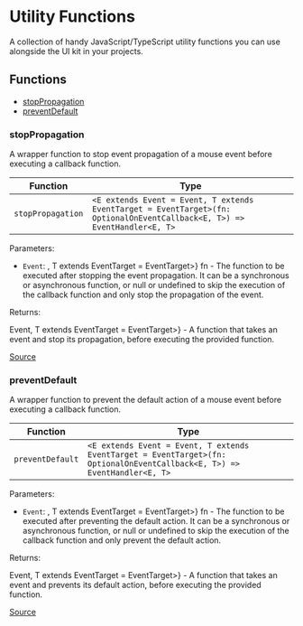 # Utility Functions

A collection of handy JavaScript/TypeScript utility functions you can use alongside the UI kit in your projects.

<!-- TSDOC_START -->

## Functions

- [stopPropagation](#stoppropagation)
- [preventDefault](#preventdefault)

### stopPropagation

A wrapper function to stop event propagation of a mouse event before executing a callback function.

| Function          | Type                                                                                                                      |
| ----------------- | ------------------------------------------------------------------------------------------------------------------------- |
| `stopPropagation` | `<E extends Event = Event, T extends EventTarget = EventTarget>(fn: OptionalOnEventCallback<E, T>) => EventHandler<E, T>` |

Parameters:

- `Event`: , T extends EventTarget = EventTarget>} fn - The function to be executed after stopping the event propagation. It can be a synchronous or asynchronous function, or null or undefined to skip the execution of the callback function and only stop the propagation of the event.

Returns:

Event, T extends EventTarget = EventTarget>} - A function that takes an event and stop its propagation, before executing the provided function.

[Source](https://github.com/dfinity/gix-components/tree/main/src/lib/utils/event-modifiers.utils.ts#L21)

### preventDefault

A wrapper function to prevent the default action of a mouse event before executing a callback function.

| Function         | Type                                                                                                                      |
| ---------------- | ------------------------------------------------------------------------------------------------------------------------- |
| `preventDefault` | `<E extends Event = Event, T extends EventTarget = EventTarget>(fn: OptionalOnEventCallback<E, T>) => EventHandler<E, T>` |

Parameters:

- `Event`: , T extends EventTarget = EventTarget>} fn - The function to be executed after preventing the default action. It can be a synchronous or asynchronous function, or null or undefined to skip the execution of the callback function and only prevent the default action.

Returns:

Event, T extends EventTarget = EventTarget>} - A function that takes an event and prevents its default action, before executing the provided function.

[Source](https://github.com/dfinity/gix-components/tree/main/src/lib/utils/event-modifiers.utils.ts#L37)

<!-- TSDOC_END -->

<style lang="scss">
    ul + p {
        padding: var(--padding) 0;
    }
</style>

